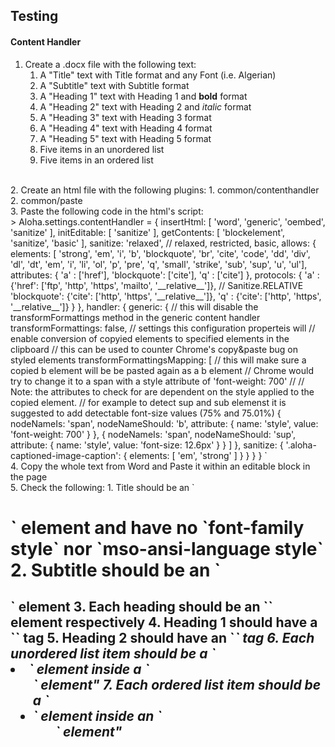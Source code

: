 ## Testing

#### Content Handler

1. Create a .docx file with the following text:
   1. A "Title" text with Title format and any Font (i.e. Algerian)
   2. A "Subtitle" text with Subtitle format
   3. A "Heading 1" text with Heading 1 and <strong>bold</strong> format
   4. A "Heading 2" text with Heading 2 and <em>italic</em> format
   5. A "Heading 3" text with Heading 3 format
   6. A "Heading 4" text with Heading 4 format
   7. A "Heading 5" text with Heading 5 format
   8. Five items in an unordered list
   9. Five items in an ordered list
<br>
2. Create an html file with the following plugins:
   1. common/contenthandler
   2. common/paste
<br>
3. Paste the following code in the html's script:
<br>
    > Aloha.settings.contentHandler = {
    insertHtml: [ 'word', 'generic', 'oembed', 'sanitize' ],
    initEditable: [ 'sanitize' ],
    getContents: [ 'blockelement', 'sanitize', 'basic' ],
    sanitize: 'relaxed', // relaxed, restricted, basic,
    allows: {
        elements: [
            'strong', 'em', 'i', 'b', 'blockquote', 'br', 'cite', 'code', 'dd', 'div', 'dl', 'dt', 'em',
            'i', 'li', 'ol', 'p', 'pre', 'q', 'small', 'strike', 'sub',
            'sup', 'u', 'ul'],        
        attributes: {
            'a'         : ['href'],
            'blockquote': ['cite'],
            'q'         : ['cite']
         },
        protocols: {
            'a'         : {'href': ['ftp', 'http', 'https', 'mailto', '__relative__']}, // Sanitize.RELATIVE
            'blockquote': {'cite': ['http', 'https', '__relative__']},
            'q'         : {'cite': ['http', 'https', '__relative__']}
        }
    },
    handler: {
        generic: {
            // this will disable the transformFormattings method in the generic content handler
            transformFormattings: false,
            // settings this configuration properteis will
            // enable conversion of copyied elements to specified elements in the clipboard
            // this can be used to counter Chrome's copy&paste bug on styled elements
            transformFormattingsMapping: [
                // this will make sure a copied b element will be be pasted again as a b element
                // Chrome would try to change it to a span with a style attribute of 'font-weight: 700'
                //
                // Note: the attributes to check for are dependent on the style applied to the copied element.
                // for example to detect sup and sub elemenst it is suggested to add detectable font-size values (75% and 75.01%)
                {
                    nodeNameIs: 'span',
                    nodeNameShould: 'b',
                    attribute: {
                        name: 'style',
                        value: 'font-weight: 700' 
                    }
                },
                {
                    nodeNameIs: 'span',
                    nodeNameShould: 'sup',
                    attribute: {
                        name: 'style',
                        value: 'font-size: 12.6px'
                    }
                }
            ]
        },
        sanitize: {
            '.aloha-captioned-image-caption': { elements: [ 'em', 'strong' ] }
        }
    }
} `
<br>
4. Copy the whole text from Word and Paste it within an editable block in the page
<br>
5. Check the following:
   1. Title should be an `<h1>` element and have no `font-family style` nor `mso-ansi-language style`
   2. Subtitle should be an `<h2>` element
   3. Each heading should be an `<h1-h5>` element respectively
   4. Heading 1 should have a `<b>` tag
   5. Heading 2 should have an `<i>` tag
   6. Each unordered list item should be a `<li>` element inside a `<ul>` element"
   7. Each ordered list item should be a `<li>` element inside an `<ol>` element"